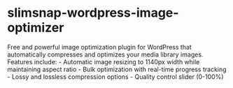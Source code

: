 # slimsnap-wordpress-image-optimizer
Free and powerful image optimization plugin for WordPress that automatically compresses and optimizes your media library images. Features include: - Automatic image resizing to 1140px width while maintaining aspect ratio - Bulk optimization with real-time progress tracking - Lossy and lossless compression options - Quality control slider (0-100%)
